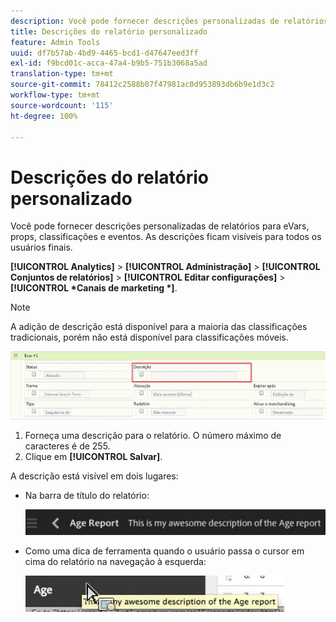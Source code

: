 ```yaml
---
description: Você pode fornecer descrições personalizadas de relatórios para eVars, props, classificações e eventos. As descrições ficam visíveis para todos os usuários finais.
title: Descrições do relatório personalizado
feature: Admin Tools
uuid: df7b57ab-4bd9-4465-bcd1-d47647eed3ff
exl-id: f9bcd01c-acca-47a4-b9b5-751b3068a5ad
translation-type: tm+mt
source-git-commit: 78412c2588b07f47981ac0d953893db6b9e1d3c2
workflow-type: tm+mt
source-wordcount: '115'
ht-degree: 100%

---
```


# Descrições do relatório personalizado

Você pode fornecer descrições personalizadas de relatórios para eVars, props, classificações e eventos. As descrições ficam visíveis para todos os usuários finais.

**[!UICONTROL Analytics]** > **[!UICONTROL Administração]** > **[!UICONTROL Conjuntos de relatórios]** > **[!UICONTROL Editar configurações]** > **[!UICONTROL *Canais de marketing *]**.

>[!NOTE]
>
>A adição de descrição está disponível para a maioria das classificações tradicionais, porém não está disponível para classificações móveis.

![](assets/report_descriptions.png)

1. Forneça uma descrição para o relatório. O número máximo de caracteres é de 255.
1. Clique em **[!UICONTROL Salvar]**.

A descrição está visível em dois lugares:

* Na barra de título do relatório:

   ![](assets/report_description_2.png)

* Como uma dica de ferramenta quando o usuário passa o cursor em cima do relatório na navegação à esquerda:

   ![](assets/report_description_3.png)
